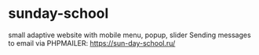# sunday-school
small adaptive website with mobile menu, popup, slider
Sending messages to email via PHPMAILER: https://sun-day-school.ru/
